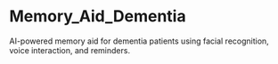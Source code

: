 # Memory_Aid_Dementia
AI-powered memory aid for dementia patients using facial recognition, voice interaction, and reminders.
